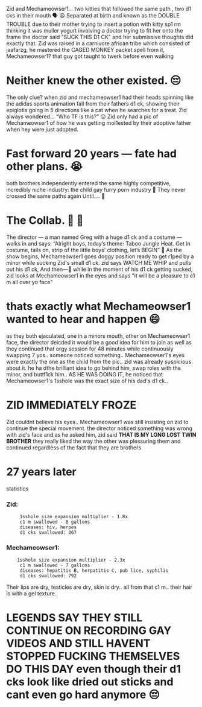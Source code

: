 Zid and Mechameowser1… two kitties that followed the same path , two d1 cks in their mouth 🗣️ 😫 
Separated at birth and known as the DOUBLE TROUBLE due to their mother trying to insert a potion with kitty sp1 rm thinking it was muller yogurt involving a doctor trying to fit her onto the frame the doctor said "SUCK THIS D1 CK" and her submissive thoughts did 
exactly that. Zid was raised in a carnivore african tribe which consisted of jaafarzg, he mastered the CAGED MONKEY packet spell from it, Mechameowser1? that guy got taught to twerk before even walking

# Neither knew the other existed. 😔 

The only clue? when zid and mechameowser1 had their heads spinning like the adidas sports animation fall from their fathers d1 ck, showing their epiglotis going in 5 directions like a cat when he searches for a treat. Zid always wondered… “Who TF is this?” 😕  Zid only had a pic of Mechameowser1 of how he was getting mol1ested by their adoptive father when hey were just adopted.

# Fast forward 20 years — fate had other plans. 😭 

both brothers independently entered the same highly competitive, incredibly niche industry: the child gay furry porn industry 🥶 They never crossed the same paths again Until.... 👀 

# The Collab. 🥳 🎉 

The director — a man named Greg with a huge d1 ck and a costume — walks in and says:
“Alright boys, today’s theme: Taboo Jungle Heat. Get in costume, tails on, strip of the little boys' clothing, let’s BEGIN” 🗿 
As the show begins, Mechameowser1 goes doggy position ready to get r1ped by a minor while sucking Zid's small d1 ck. zid says WATCH ME WHIP and pulls out his d1 ck, And then—💨 
while in the moment of his d1 ck getting sucked, zid looks at Mechameowser1 in the eyes and says "it will be a pleasure to c1 m all over yo face"

# thats exactly what Mechameowser1 wanted to hear and happen 😄 

as they both ejaculated, one in a minors mouth, other on Mechameowser1 face, the director deicded it would be a good idea for him to join as well
as they continued that orgy session for 48 minutes while continuously swapping 7 yos.. someone noticed something.. Mechameowser1's eyes were exactly the one as the child from the pic.. zid was already suspicious about it. he ha dthe brilliant idea to go behind him, swap roles with the minor, and buttf1ck him.. AS HE WAS DOING IT, he noticed that Mechameowser1's 1sshole was the exact size of his dad's d1 ck..
 
# ZID IMMEDIATELY FROZE
Zid couldnt believe his eyes.. Mechameowser1 was still insisting on zid to continue the special movement. the director noticed something was wrong with zid's face and as he asked him, zid said **THAT IS MY LONG LOST TWIN BROTHER** 
they really liked the way the other was plessuring them and continued regardless of the fact that they are brothers

# 27 years later
statistics
### Zid:  
         1sshole size expansion multiplier - 1.8x  
         c1 m swallowed - 8 gallons  
         diseases: hiv, herpes  
         d1 cks swallowed: 367  

### Mechameowser1: 
        1sshole size expansion multiplier - 2.3x  
         c1 m swallowed - 7 gallons  
         diseases: hepatitis B, herpatitis C, pub lice, syphilis  
         d1 cks swallowed: 792  

Their lips are dry, testicles are dry, skin is dry.. all from that c1 m.. their hair is with a gel texture.. 

# LEGENDS SAY THEY STILL CONTINUE ON RECORDING GAY VIDEOS AND STILL HAVENT STOPPED FUCKING THEMSELVES DO THIS DAY even though their d1 cks look like dried out sticks and cant even go hard anymore 😔
